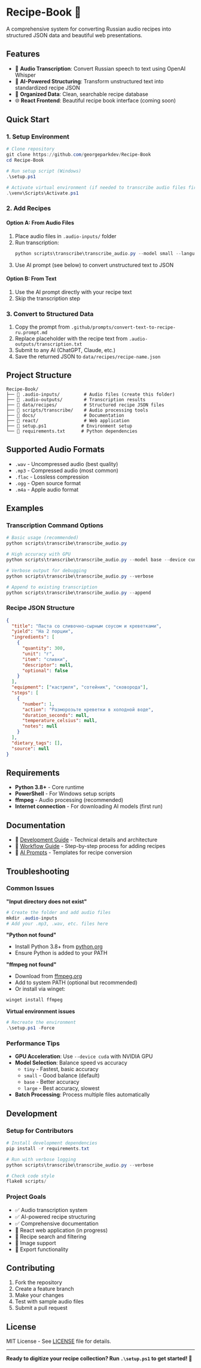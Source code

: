 # Recipe-Book 🍳

A comprehensive system for converting Russian audio recipes into structured JSON data and beautiful web presentations.

## Features

- 🎤 **Audio Transcription**: Convert Russian speech to text using OpenAI Whisper
- 🤖 **AI-Powered Structuring**: Transform unstructured text into standardized recipe JSON
- 📁 **Organized Data**: Clean, searchable recipe database
- 🌐 **React Frontend**: Beautiful recipe book interface (coming soon)

## Quick Start

### 1. Setup Environment

```powershell
# Clone repository
git clone https://github.com/georgeparkdev/Recipe-Book
cd Recipe-Book

# Run setup script (Windows)
.\setup.ps1

# Activate virtual environment (if needed to transcribe audio files first)
.\venv\Scripts\Activate.ps1
```

### 2. Add Recipes

#### Option A: From Audio Files

1. Place audio files in `.audio-inputs/` folder
2. Run transcription:
   ```powershell
   python scripts\transcribe\transcribe_audio.py --model small --language ru
   ```
3. Use AI prompt (see below) to convert unstructured text to JSON

#### Option B: From Text

1. Use the AI prompt directly with your recipe text
2. Skip the transcription step

### 3. Convert to Structured Data

1. Copy the prompt from `.github/prompts/convert-text-to-recipe-ru.prompt.md`
2. Replace placeholder with the recipe text from `.audio-outputs/transcription.txt`
3. Submit to any AI (ChatGPT, Claude, etc.)
4. Save the returned JSON to `data/recipes/recipe-name.json`

## Project Structure

```
Recipe-Book/
├── 📁 .audio-inputs/         # Audio files (create this folder)
├── 📁 .audio-outputs/        # Transcription results
├── 📁 data/recipes/          # Structured recipe JSON files
├── 📁 scripts/transcribe/    # Audio processing tools
├── 📁 docs/                  # Documentation
├── 📁 react/                 # Web application
├── 📄 setup.ps1             # Environment setup
└── 📄 requirements.txt      # Python dependencies
```

## Supported Audio Formats

- `.wav` - Uncompressed audio (best quality)
- `.mp3` - Compressed audio (most common)
- `.flac` - Lossless compression
- `.ogg` - Open source format
- `.m4a` - Apple audio format

## Examples

### Transcription Command Options

```powershell
# Basic usage (recommended)
python scripts\transcribe\transcribe_audio.py

# High accuracy with GPU
python scripts\transcribe\transcribe_audio.py --model base --device cuda

# Verbose output for debugging
python scripts\transcribe\transcribe_audio.py --verbose

# Append to existing transcription
python scripts\transcribe\transcribe_audio.py --append
```

### Recipe JSON Structure

```json
{
  "title": "Паста со сливочно-сырным соусом и креветками",
  "yield": "На 2 порции",
  "ingredients": [
    {
      "quantity": 300,
      "unit": "г",
      "item": "сливки",
      "descriptor": null,
      "optional": false
    }
  ],
  "equipment": ["кастрюля", "сотейник", "сковорода"],
  "steps": [
    {
      "number": 1,
      "action": "Разморозьте креветки в холодной воде",
      "duration_seconds": null,
      "temperature_celsius": null,
      "notes": null
    }
  ],
  "dietary_tags": [],
  "source": null
}
```

## Requirements

- **Python 3.8+** - Core runtime
- **PowerShell** - For Windows setup scripts
- **ffmpeg** - Audio processing (recommended)
- **Internet connection** - For downloading AI models (first run)

## Documentation

- 📖 [Development Guide](docs/DEVELOPMENT.md) - Technical details and architecture
- 🔄 [Workflow Guide](docs/WORKFLOW.md) - Step-by-step process for adding recipes
- 🎯 [AI Prompts](.github/prompts/) - Templates for recipe conversion

## Troubleshooting

### Common Issues

**"Input directory does not exist"**

```powershell
# Create the folder and add audio files
mkdir .audio-inputs
# Add your .mp3, .wav, etc. files here
```

**"Python not found"**

- Install Python 3.8+ from [python.org](https://python.org)
- Ensure Python is added to your PATH

**"ffmpeg not found"**

- Download from [ffmpeg.org](https://ffmpeg.org/download.html)
- Add to system PATH (optional but recommended)
- Or install via winget:
```powershell
winget install ffmpeg
```

**Virtual environment issues**

```powershell
# Recreate the environment
.\setup.ps1 -Force
```

### Performance Tips

- **GPU Acceleration**: Use `--device cuda` with NVIDIA GPU
- **Model Selection**: Balance speed vs accuracy
  - `tiny` - Fastest, basic accuracy
  - `small` - Good balance (default)
  - `base` - Better accuracy
  - `large` - Best accuracy, slowest
- **Batch Processing**: Process multiple files automatically

## Development

### Setup for Contributors

```powershell
# Install development dependencies
pip install -r requirements.txt

# Run with verbose logging
python scripts\transcribe\transcribe_audio.py --verbose

# Check code style
flake8 scripts/
```

### Project Goals

- ✅ Audio transcription system
- ✅ AI-powered recipe structuring
- ✅ Comprehensive documentation
- 🔄 React web application (in progress)
- 🔮 Recipe search and filtering
- 🔮 Image support
- 🔮 Export functionality

## Contributing

1. Fork the repository
2. Create a feature branch
3. Make your changes
4. Test with sample audio files
5. Submit a pull request

## License

MIT License - See [LICENSE](LICENSE) file for details.

---

**Ready to digitize your recipe collection? Run `.\setup.ps1` to get started! 🚀**
